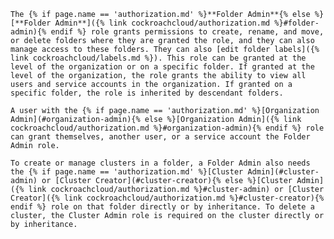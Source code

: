     The {% if page.name == 'authorization.md' %}**Folder Admin**{% else %}[**Folder Admin**]({% link cockroachcloud/authorization.md %}#folder-admin){% endif %} role grants permissions to create, rename, and move, or delete folders where they are granted the role, and they can also manage access to these folders. They can also [edit folder labels]({% link cockroachcloud/labels.md %}). This role can be granted at the level of the organization or on a specific folder. If granted at the level of the organization, the role grants the ability to view all users and service accounts in the organization. If granted on a specific folder, the role is inherited by descendant folders.

    A user with the {% if page.name == 'authorization.md' %}[Organization Admin](#organization-admin){% else %}[Organization Admin]({% link cockroachcloud/authorization.md %}#organization-admin){% endif %} role can grant themselves, another user, or a service account the Folder Admin role.

    To create or manage clusters in a folder, a Folder Admin also needs the {% if page.name == 'authorization.md' %}[Cluster Admin](#cluster-admin) or [Cluster Creator](#cluster-creator){% else %}[Cluster Admin]({% link cockroachcloud/authorization.md %}#cluster-admin) or [Cluster Creator]({% link cockroachcloud/authorization.md %}#cluster-creator){% endif %} role on that folder directly or by inheritance. To delete a cluster, the Cluster Admin role is required on the cluster directly or by inheritance.
